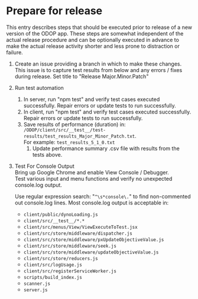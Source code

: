 # Prepare for release

This entry describes steps that should be executed prior to release of a new version of the ODOP app. 
These steps are somewhat independent of the actual release procedure and 
can be optionally executed in advance to make the actual release activity shorter and less prone to distraction or failure.  

1. Create an issue providing a branch in which to make these changes. This issue is to capture test results from below and any errors / fixes during release. Set title to "Release Major.Minor.Patch" 

1. Run test automation
    1. In server, run "npm test" and verify test cases executed successfully. Repair errors or update tests to run successfully. 
    1. In client, run "npm test" and verify test cases executed successfully. Repair errors or update tests to run successfully.  
    1. Save results of performance (duration) in:  
`/ODOP/client/src/__test__/test-results/test_results_Major_Minor_Patch.txt`.   
For example: `test_results_5_1_0.txt`
        1. Update performance summary .csv file with results from the tests above.
    
1. Test For Console Output  
Bring up Google Chrome and enable View Console / Debugger.  
Test various input and menu functions and verify no unexpected console.log output.   
   
   Use regular expression search: "`^\s*console\.`" to find non-commented out console.log lines.
   Most console.log output is acceptable in: 
     * `client/public/dynoLoading.js` 
     * `client/src/__test__/*.*` 
     * `client/src/menus/View/ViewExecuteToTest.jsx` 
     * `client/src/store/middleware/dispatcher.js` 
     * `client/src/store/middleware/pxUpdateObjectiveValue.js` 
     * `client/src/store/middleware/seek.js` 
     * `client/src/store/middleware/updateObjectiveValue.js` 
     * `client/src/store/reducers.js` 
     * `client/src/logUsage.js` 
     * `client/src/registerServiceWorker.js` 
     * `scripts/build_index.js` 
     * `scanner.js` 
     * `server.js` 

<!---
Commented out pending review - Did I get it right?
1. Run the production build in a test environment to confirm that things are synchronized 
with the Heroku build environment and assure that the build process goes smoothly during the actual release. 
One possibility is to build into the staging system with the Heroku environment variables set to "production".  
 -->
